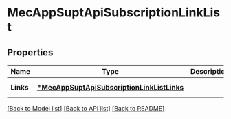 # MecAppSuptApiSubscriptionLinkList

## Properties
Name | Type | Description | Notes
------------ | ------------- | ------------- | -------------
**Links** | [***MecAppSuptApiSubscriptionLinkListLinks**](MecAppSuptApiSubscriptionLinkList__links.md) |  | [default to null]

[[Back to Model list]](../README.md#documentation-for-models) [[Back to API list]](../README.md#documentation-for-api-endpoints) [[Back to README]](../README.md)


